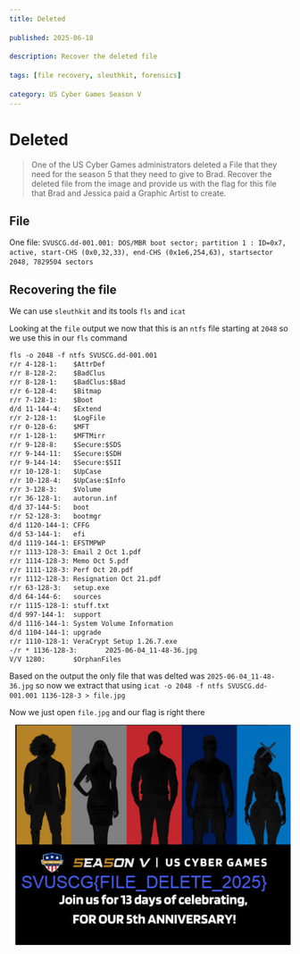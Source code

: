 ```yaml
---
title: Deleted

published: 2025-06-18

description: Recover the deleted file

tags: [file recovery, sleuthkit, forensics]

category: US Cyber Games Season V
---
```


# Deleted
> One of the US Cyber Games administrators deleted a File that they need for the season 5 that they need to give to Brad. Recover the deleted file from the image and provide us with the flag for this file that Brad and Jessica paid a Graphic Artist to create.

## File

One file: `SVUSCG.dd-001.001: DOS/MBR boot sector; partition 1 : ID=0x7, active, start-CHS (0x0,32,33), end-CHS (0x1e6,254,63), startsector 2048, 7829504 sectors`

## Recovering the file

We can use `sleuthkit` and its tools `fls` and `icat`

Looking at the `file` output we now that this is an `ntfs` file starting at `2048` so we use this in our `fls` command

```
fls -o 2048 -f ntfs SVUSCG.dd-001.001
r/r 4-128-1:    $AttrDef
r/r 8-128-2:    $BadClus
r/r 8-128-1:    $BadClus:$Bad
r/r 6-128-4:    $Bitmap
r/r 7-128-1:    $Boot
d/d 11-144-4:   $Extend
r/r 2-128-1:    $LogFile
r/r 0-128-6:    $MFT
r/r 1-128-1:    $MFTMirr
r/r 9-128-8:    $Secure:$SDS
r/r 9-144-11:   $Secure:$SDH
r/r 9-144-14:   $Secure:$SII
r/r 10-128-1:   $UpCase
r/r 10-128-4:   $UpCase:$Info
r/r 3-128-3:    $Volume
r/r 36-128-1:   autorun.inf
d/d 37-144-5:   boot
r/r 52-128-3:   bootmgr
d/d 1120-144-1: CFFG
d/d 53-144-1:   efi
d/d 1119-144-1: EFSTMPWP
r/r 1113-128-3: Email 2 Oct 1.pdf
r/r 1114-128-3: Memo Oct 5.pdf
r/r 1111-128-3: Perf Oct 20.pdf
r/r 1112-128-3: Resignation Oct 21.pdf
r/r 63-128-3:   setup.exe
d/d 64-144-6:   sources
r/r 1115-128-1: stuff.txt
d/d 997-144-1:  support
d/d 1116-144-1: System Volume Information
d/d 1104-144-1: upgrade
r/r 1110-128-1: VeraCrypt Setup 1.26.7.exe
-/r * 1136-128-3:       2025-06-04_11-48-36.jpg
V/V 1280:       $OrphanFiles
```

Based on the output the only file that was delted was `2025-06-04_11-48-36.jpg` so now we extract that using `icat -o 2048 -f ntfs SVUSCG.dd-001.001 1136-128-3 > file.jpg`

Now we just open `file.jpg` and our flag is right there

![file.jpg](file.jpg)
